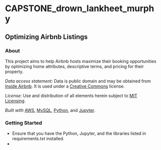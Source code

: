 # CAPSTONE_drown_lankheet_murphy
## Optimizing Airbnb Listings

### About
This project aims to help Airbnb hosts maximize their booking opportunities by optimizing home attributes, descriptive terms, and pricing for their property.

_Data access statement:_ Data is public domain and may be obtained from [Inside Airbnb](http://insideairbnb.com/get-the-data/). It is used under a [Creative Commons](https://creativecommons.org/licenses/by/4.0/) license.

_License:_ Use and distribution of all elements herein subject to [MIT Licensing](https://choosealicense.com/licenses/mit/).

_Built with_ [AWS](https://aws.amazon.com/), [MySQL](https://www.mysql.com/), [Python](https://www.python.org/), and [Jupyter](https://jupyter.org/).

### Getting Started
* Ensure that you have the Python, Jupyter, and the libraries listed in requirements.txt installed.
* 

